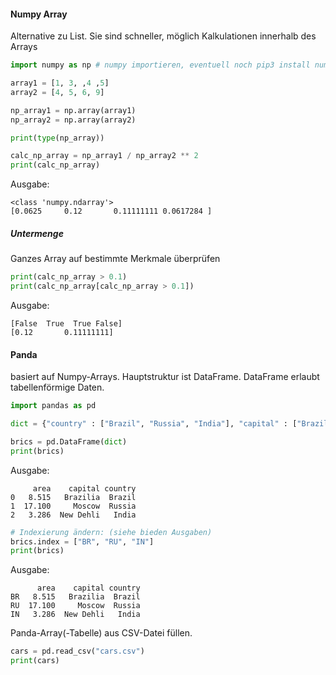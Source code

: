 #### Numpy Array

Alternative zu List. Sie sind schneller, möglich Kalkulationen innerhalb des Arrays

```python
import numpy as np # numpy importieren, eventuell noch pip3 install numpy ausführen.

array1 = [1, 3, ,4 ,5]
array2 = [4, 5, 6, 9]

np_array1 = np.array(array1)
np_array2 = np.array(array2)

print(type(np_array))

calc_np_array = np_array1 / np_array2 ** 2
print(calc_np_array)
```
Ausgabe:
```
<class 'numpy.ndarray'>
[0.0625     0.12       0.11111111 0.0617284 ]
```


##### Untermenge
Ganzes Array auf bestimmte Merkmale überprüfen
```python
print(calc_np_array > 0.1)
print(calc_np_array[calc_np_array > 0.1])
```
Ausgabe:
```
[False  True  True False]
[0.12       0.11111111]
```

#### Panda
basiert auf Numpy-Arrays. Hauptstruktur ist DataFrame. DataFrame erlaubt tabellenförmige Daten.

```python
import pandas as pd

dict = {"country" : ["Brazil", "Russia", "India"], "capital" : ["Brazilia", "Moscow", "New Dehli"],"area" : [8.515, 17.10, 3.286]}

brics = pd.DataFrame(dict)
print(brics)
```
Ausgabe:
```
     area    capital country
0   8.515   Brazilia  Brazil
1  17.100     Moscow  Russia
2   3.286  New Dehli   India
```


```python
# Indexierung ändern: (siehe bieden Ausgaben)
brics.index = ["BR", "RU", "IN"]
print(brics)
```

Ausgabe:
```
      area    capital country
BR   8.515   Brazilia  Brazil
RU  17.100     Moscow  Russia
IN   3.286  New Dehli   India
```

Panda-Array(-Tabelle) aus CSV-Datei füllen.
```python
cars = pd.read_csv("cars.csv")
print(cars)
```
